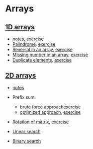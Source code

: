# Arrays
## [1D arrays](lectures/1D-Array.pdf)
- [notes](lectures/notes/1.Array.pdf), [exercise](exercises/Students.java)
- [Palindrome](lectures/notes/2.Palindrome.pdf), [exercise](exercises/Palindrome.java)
- [Reversal in an array](lectures/notes/3.ReversalInAnArray.pdf), [exercise](exercises/Reverse.java)
- [Missing number in an array](lectures/notes/4.MissingNumberInAnArray.pdf), [exercise](exercises/Missing.java)
- [Duplicate elements](lectures/notes/5.DuplicateElementsFinding.pdf), [exercise](exercises/Duplicate.java)
## [2D arrays](lectures/2D-Array.pdf)
- [notes](lectures/notes/6.2D-Array.pdf)
- Prefix sum 
  - [brute force approach](lectures/notes/7.PrefixSumBruteForceApproach.pdf)[exercise](exercises/PrefixSum.java)
  - [optimized approach](lectures/notes/8.PrefixSumOptimizedApproach.pdf), [exercise](exercises/PrefixSum.java)
- [Rotation of matrix](lectures/notes/9.RotationOfMatrix.pdf), [exercise]()

- [Linear search](exercises/LinearSearch.java)
- [Binary search](exercises/BinarySearch.java)
